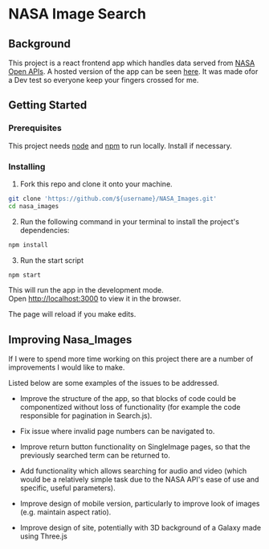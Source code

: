 # NASA Image Search

## Background

This project is a react frontend app which handles data served from [NASA Open APIs](https://api.nasa.gov/). A hosted version of the app can be seen [here](https://nasa-images-js.herokuapp.com/). It was made ofor a Dev test so everyone keep your fingers crossed for me.

## Getting Started

### Prerequisites

This project needs [node](https://nodejs.org/en/) and [npm](https://www.npmjs.com/get-npm) to run locally. Install if necessary. 


### Installing
1. Fork this repo and clone it onto your machine.
```bash
git clone 'https://github.com/${username}/NASA_Images.git'
cd nasa_images
```
2. Run the following command in your terminal to install the project's dependencies:
```bash
npm install
```
3. Run the start script
```bash
npm start
```
This will run the app in the development mode.<br />
Open [http://localhost:3000](http://localhost:3000) to view it in the browser.

The page will reload if you make edits.<br />

## Improving Nasa_Images

If I were to spend more time working on this project there are a number of improvements I would like to make.<br />

Listed below are some examples of the issues to be addressed.

* Improve the structure of the app, so that blocks of code could be componentized without loss of functionality (for example the code responsible for pagination in Search.js).  

* Fix issue where invalid page numbers can be navigated to. 
* Improve return button functionality on SingleImage pages, so that the previously searched term can be returned to. 
* Add functionality which allows searching for audio and video (which would be a relatively simple task due to the NASA API's ease of use and specific, useful parameters).
* Improve design of mobile version, particularly to improve look of images (e.g. maintain aspect ratio).
* Improve design of site, potentially with 3D background of a Galaxy made using Three.js


